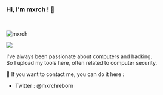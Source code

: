 ### Hi, I'm mxrch ! 👋

<br>
<p align="left"> <img src="https://komarev.com/ghpvc/?username=mxrch&label=Profile%20views&color=blueviolet&style=for-the-badge" alt="mxrch" /> </p>

<img src="https://github-readme-stats.vercel.app/api?username=mxrch&show_icons=true&hide_border=true&theme=radical" />

I've always been passionate about computers and hacking.\
So I upload my tools here, often related to computer security.

📧 If you want to contact me, you can do it here :
- Twitter : @mxrchreborn
